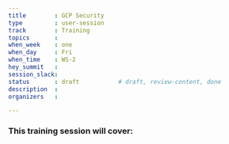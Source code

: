 ```yaml
---
title        : GCP Security
type         : user-session
track        : Training
topics       : 
when_week    : one
when_day     : Fri
when_time    : WS-2
hey_summit   : 
session_slack:
status       : draft           # draft, review-content, done
description  : 
organizers   : 

---
```


### This training session will cover:

